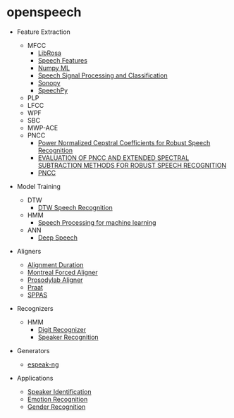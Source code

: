 # openspeech

- Feature Extraction
  - MFCC
    - [LibRosa](https://librosa.github.io/librosa/generated/librosa.feature.mfcc.html)
    - [Speech Features](https://github.com/jameslyons/python_speech_features)
    - [Numpy ML](https://github.com/ddbourgin/numpy-ml)
    - [Speech Signal Processing and Classification](https://github.com/gionanide/Speech_Signal_Processing_and_Classification)
    - [Sonopy](https://github.com/MycroftAI/sonopy)
    - [SpeechPy](https://github.com/astorfi/speechpy)
  - PLP
  - LFCC
  - WPF
  - SBC
  - MWP-ACE
  - PNCC
    - [Power Normalized Cepstral Coefficients for Robust Speech Recognition](http://www.cs.cmu.edu/~robust/Papers/OnlinePNCC_V25.pdf)
    - [EVALUATION OF PNCC AND EXTENDED SPECTRAL SUBTRACTION METHODS FOR
ROBUST SPEECH RECOGNITION](https://www.eurasip.org/Proceedings/Eusipco/Eusipco2015/papers/1570104069.pdf)
    - [PNCC](https://github.com/supikiti/PNCC) 
    
    
- Model Training
  - DTW
    - [DTW Speech Recognition](https://github.com/lzm0706/DTW-Speech-Recognition)
  - HMM
    - [Speech Processing for machine learning](https://haythamfayek.com/2016/04/21/speech-processing-for-machine-learning.html)
  - ANN
    - [Deep Speech](https://github.com/mozilla/DeepSpeech)
    
- Aligners
  - [Alignment Duration](https://github.com/georgid/AlignmentDuration)
  - [Montreal Forced Aligner](https://github.com/MontrealCorpusTools/Montreal-Forced-Aligner)
  - [Prosodylab Aligner](https://github.com/prosodylab/Prosodylab-Aligner)
  - [Praat](https://github.com/praat/praat)
  - [SPPAS](https://github.com/brigittebigi/sppas)
  
- Recognizers
  - HMM
    - [Digit Recognizer](https://github.com/Ralireza/spoken-digit-recognition)
    - [Speaker Recognition](https://github.com/Abhay0899193/Speaker-Recognition)

- Generators
  - [espeak-ng](https://github.com/espeak-ng/espeak-ng)
  
  
- Applications
  - [Speaker Identification](https://github.com/GauravWaghmare/Speaker-Identification)
  - [Emotion Recognition](https://github.com/x4nth055/emotion-recognition-using-speech)
  - [Gender Recognition](https://github.com/SuperKogito/Voice-based-gender-recognition)
    
